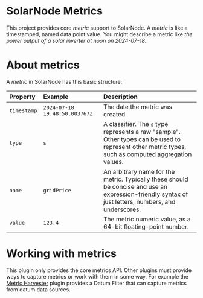 # SolarNode Metrics

This project provides core _metric_ support to SolarNode. A _metric_ is like a timestamped,
named data point value. You might describe a metric like _the power output of a solar
inverter at noon on 2024-07-18_.

# About metrics

A _metric_ in SolarNode has this basic structure:

| Property | Example | Description |
|:---------|:--------|:------------|
| `timestamp` | `2024-07-18 19:48:50.003767Z` | The date the metric was created. |
| `type`      | `s` | A classifier. The `s` type represents a raw "sample". Other types can be used to represent other metric types, such as computed aggregation values. |
| `name`      | `gridPrice` | An arbitrary name for the metric. Typically these should be concise and use an expression-friendly syntax of just letters, numbers, and underscores. |
| `value`     | `123.4` | The metric numeric value, as a 64-bit floating-point number. |

# Working with metrics

This plugin only provides the core metrics API. Other plugins must provide ways to capture metrics
or work with them in some way. For example the [Metric Harvester](../net.solarnode.node.metrics.harvester)
plugin provides a Datum Filter that can capture metrics from datum data sources.
